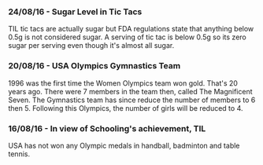 ### 24/08/16 - Sugar Level in Tic Tacs
TIL tic tacs are actually sugar but FDA regulations state that anything below 0.5g is not considered sugar. 
A serving of tic tac is below 0.5g so its zero sugar per serving even though it's almost all sugar.


### 20/08/16 - USA Olympics Gymnastics Team
1996 was the first time the Women Olympics team won gold. That's 20 years ago. 
There were 7 members in the team then, called The Magnificent Seven. The Gymnastics team has since reduce the number of members to 6 then 5. Following this Olympics, the number of girls will be reduced to 4.

### 16/08/16 - In view of Schooling's achievement, TIL
USA has not won any Olympic medals in handball, badminton and table tennis. 
